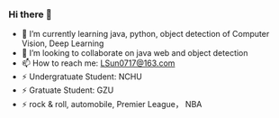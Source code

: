 ### Hi there 👋

- 🌱 I’m currently learning java, python, object detection of Computer Vision, Deep Learning
- 👯 I’m looking to collaborate on java web and object detection
- 📫 How to reach me: LSun0717@163.com
- ⚡ Undergratuate Student: NCHU
- ⚡ Gratuate Student: GZU
- ⚡ rock & roll, automobile, Premier League， NBA

<!--
**LSun0717/LSun0717** is a ✨ _special_ ✨ repository because its `README.md` (this file) appears on your GitHub profile.

Here are some ideas to get you started:

- 🌱 I’m currently learning java, python, object detection of Computer Vision, Deep Learning
- 👯 I’m looking to collaborate on java web and object detection
- 📫 How to reach me: LSun0717@163.com
- ⚡ Undergratuate Student: NCHU
- ⚡ Gratuate Student: GZU
- ⚡ rock & roll, automobile, Premier League， NBA
-->
